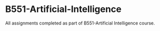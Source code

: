 # B551-Artificial-Intelligence
All assignments completed as part of B551-Artificial Intelligence course.
